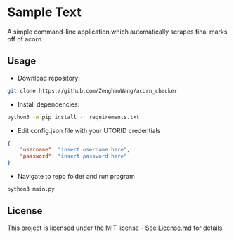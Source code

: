 # Sample Text

A simple command-line application which automatically scrapes final marks off of acorn.

## Usage

* Download repository:

```bash
git clone https://github.com/ZenghaoWang/acorn_checker
```

* Install dependencies:  

```bash
python3 -m pip install -r requirements.txt  
```

* Edit config.json file with your UTORID credentials

```json
{
    "username": "insert username here",
    "password": "insert password here"
}
```

* Navigate to repo folder and run program

```bash
python3 main.py
```

## License

This project is licensed under the MIT license - See [License.md]('https://github.com/ZenghaoWang/acorn_checker/blob/master/LICENSE.md') for details.
